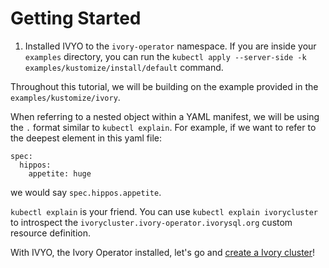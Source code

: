 # Getting Started
1. Installed IVYO to the `ivory-operator` namespace. If you are inside your `examples` directory, you can run the `kubectl apply --server-side -k examples/kustomize/install/default` command.

Throughout this tutorial, we will be building on the example provided in the `examples/kustomize/ivory`.

When referring to a nested object within a YAML manifest, we will be using the `.` format similar to `kubectl explain`. For example, if we want to refer to the deepest element in this yaml file:

```
spec:
  hippos:
    appetite: huge
```

we would say `spec.hippos.appetite`.

`kubectl explain` is your friend. You can use `kubectl explain ivorycluster` to introspect the `ivorycluster.ivory-operator.ivorysql.org` custom resource definition.

With IVYO, the Ivory Operator installed, let's go and [create a Ivory cluster](https://github.com/IvorySQL/ivory-operator/blob/master/docs/content/tutorial/create-cluster.md)!
